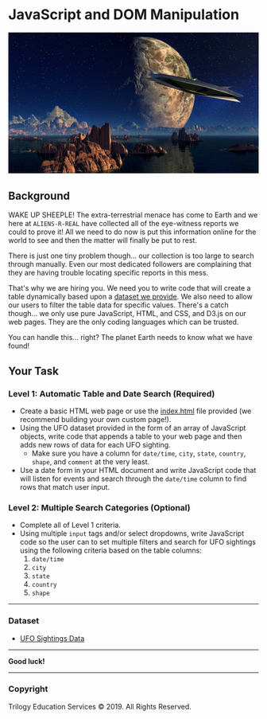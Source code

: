 # JavaScript and DOM Manipulation
![Nasa](UFO-level-1/static/images/nasa.jpg)
## Background
WAKE UP SHEEPLE! The extra-terrestrial menace has come to Earth and we here at `ALIENS-R-REAL` have collected all of the eye-witness reports we could to prove it! All we need to do now is put this information online for the world to see and then the matter will finally be put to rest.

There is just one tiny problem though... our collection is too large to search through manually. Even our most dedicated followers are complaining that they are having trouble locating specific reports in this mess.

That's why we are hiring you. We need you to write code that will create a table dynamically based upon a [dataset we provide](StarterCode/static/js/data.js). We also need to allow our users to filter the table data for specific values. There's a catch though... we only use pure JavaScript, HTML, and CSS, and D3.js on our web pages. They are the only coding languages which can be trusted.

You can handle this... right? The planet Earth needs to know what we have found!

## Your Task

### Level 1: Automatic Table and Date Search (Required)
* Create a basic HTML web page or use the [index.html](StarterCode/index.html) file provided (we recommend building your own custom page!).
* Using the UFO dataset provided in the form of an array of JavaScript objects, write code that appends a table to your web page and then adds new rows of data for each UFO sighting.
  * Make sure you have a column for `date/time`, `city`, `state`, `country`, `shape`, and `comment` at the very least.
* Use a date form in your HTML document and write JavaScript code that will listen for events and search through the `date/time` column to find rows that match user input.

### Level 2: Multiple Search Categories (Optional)
* Complete all of Level 1 criteria.
* Using multiple `input` tags and/or select dropdowns, write JavaScript code so the user can to set multiple filters and search for UFO sightings using the following criteria based on the table columns:
  1. `date/time`
  2. `city`
  3. `state`
  4. `country`
  5. `shape`
- - -

### Dataset
* [UFO Sightings Data](UFO-level-1/static/js/data.js)
- - -

**Good luck!**
- - -

### Copyright
Trilogy Education Services © 2019. All Rights Reserved.
